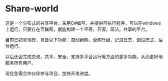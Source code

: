 # Share-world

这是一个分布式的共享平台，采用C#编写，并提供可执行程序，可以在windows上运行，只要存在互联网，就能构建一个平等，开源，简洁，共享的平台。

目前已初具规模，具备以下功能：自动组网，全网升级，记录日志，调试模式，后台运行。

以后还会完成交流，共享，安全，支持多平台运行等方面的更多功能，从而更好地服务所有用户。

现在急需合作伙伴参与项目，加快开发进度。

